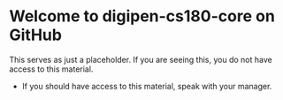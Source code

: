 # Welcome to digipen-cs180-core on GitHub

This serves as just a placeholder.  If you are seeing this, you do not have access to this material.
- If you should have access to this material, speak with your manager.

